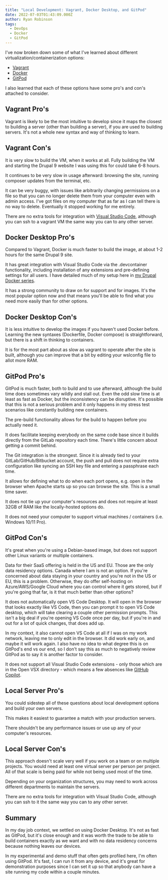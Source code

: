 ```yaml
---
title: "Local Development: Vagrant, Docker Desktop, and GitPod"
date: 2022-07-03T01:43:09.000Z
author: Ryan Robinson
tags:
  - DevOps
  - Docker
  - GitPod
---
```


I've now broken down some of what I've learned about different virtualization/containerization options:

- [Vagrant](/tags/vagrant)
- [Docker](/tags/docker/)
- [GitPod](/tags/gitpod/)

I also learned that each of these options have some pro's and con's attached to consider.

## Vagrant Pro's

Vagrant is likely to be the most intuitive to develop since it maps the closest to building a server (other than building a server), if you are used to building servers. It's not a whole new syntax and way of thinking to learn.

## Vagrant Con's

It is very slow to build the VM, when it works at all. Fully building the VM and starting the Drupal 9 website I was using this for could take 6-8 hours.

It continues to be very slow in usage afterward: browsing the site, running composer updates from the terminal, etc.

It can be very buggy, with issues like arbitrarily changing permissions on a file so that you can no longer delete them from your computer even with admin access. I've got files on my computer that as far as I can tell there is no way to delete. Eventually it stopped working for me entirely.

There are no extra tools for integration with [Visual Studio Code](/tags/visual-studio-code/), although you can ssh to a vagrant VM the same way you can to any other server.

## Docker Desktop Pro's

Compared to Vagrant, Docker is much faster to build the image, at about 1-2 hours for the same Drupal 9 site.

It has great integration with Visual Studio Code via the .devcontainer functionality, including installation of any extensions and pre-defining settings for all users. I have detailed much of my setup here in [my Drupal Docker series](/tags/drupal-docker/).

It has a strong community to draw on for support and for images. It's the most popular option now and that means you'll be able to find what you need more easily than for other options.

## Docker Desktop Con's

It is less intuitive to develop the images if you haven't used Docker before. Learning the new syntaxes (Dockerfile, Docker compose) is straightforward, but there is a shift in thinking to containers.

It is for the most part about as slow as vagrant to operate after the site is built, although you can improve that a bit by editing your wslconfig file to allot more RAM.

## GitPod Pro's

GitPod is much faster, both to build and to use afterward, although the build time does sometimes vary wildly and stall out. Even the odd slow time is at least as fast as Docker, but the inconsistency can be disruptive. It's possible that this is not a serious problem and it only happens in my stress test scenarios like constantly building new containers.

The pre-build functionality allows for the build to happen before you actually need it.

It does facilitate keeping everybody on the same code base since it builds directly from the GitLab repository each time. There's little concern about getting a commit behind.

The Git integration is the strongest. Since it is already tied to your GitLab/GitHub/Bitbucket account, the push and pull does not require extra configuration like syncing an SSH key file and entering a passphrase each time.

It allows for defining what to do when each port opens, e.g. open in the browser when Apache starts up so you can browse the site. This is a small time saver.

It does not tie up your computer's resources and does not require at least 32GB of RAM like the locally-hosted options do.

It does not need your computer to support virtual machines / containers (i.e. Windows 10/11 Pro).

## GitPod Con's

It's great when you're using a Debian-based image, but does not support other Linux variants or multiple containers.

Data for their SaaS offering is held in the US and EU. Those are the only data residency options. Canada where I am is not an option. If you're concerned about data staying in your country and you're not in the US or EU, this is a problem. Otherwise, they do offer self-hosting on Azure/AWS/Google Cloud where you can control where it gets stored, but if you're going that far, is it that much better than other options?

It does not automatically open VS Code Desktop. It will open in the browser that looks exactly like VS Code, then you can prompt it to open VS Code desktop, which will take clearing a couple other permission prompts. This isn't a big deal if you're opening VS Code once per day, but if you're in and out for a lot of quick changes, that does add up.

In my context, it also cannot open VS Code at all if I was on my work network, leaving me to only edit in the browser. It did work early on, and maybe it will work again. I also have no idea to what degree this is on GitPod's end vs our end, so I don't say this as much to negatively review GitPod as to say it is another factor to consider.

It does not support all Visual Studio Code extensions - only those which are in the Open VSX directory - which means a few absences like [GitHub Copilot](/websites/github-copilot/).

## Local Server Pro's

You could sidestep all of these questions about local development options and build your own servers.

This makes it easiest to guarantee a match with your production servers.

There shouldn't be any performance issues or use up any of your computer's resources.

## Local Server Con's

This approach doesn't scale very well if you work on a team or on multiple projects. You would need at least one virtual server per person per project. All of that scale is being paid for while not being used most of the time.

Depending on your organization structures, you may need to work across different departments to maintain the servers.

There are no extra tools for integration with Visual Studio Code, although you can ssh to it the same way you can to any other server.

## Summary

In my day job context, we settled on using Docker Desktop. It's not as fast as GitPod, but it's close enough and it was worth the trade to be able to build containers exactly as we want and with no data residency concerns because nothing leaves our devices.

In my experimental and demo stuff that often gets profiled here, I'm often using GitPod. It's fast, I can run it from any device, and it's great for demonstration purposes since I can set it up so that anybody can have a site running my code within a couple minutes.
